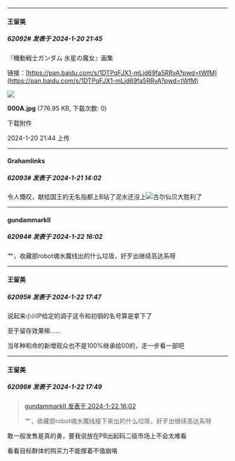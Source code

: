 
*****

####  王留美  
##### 62092#       发表于 2024-1-20 21:45

『機動戦士ガンダム 水星の魔女』画集

链接：[https://pan.baidu.com/s/1DTPqFJX1-mLjd69fa5RRvA?pwd=tWfM](https://pan.baidu.com/s/1DTPqFJX1-mLjd69fa5RRvA?pwd=tWfM) 

<img src="https://img.saraba1st.com/forum/202401/20/214443njwj0jwutjtsw0ub.jpg" referrerpolicy="no-referrer">

<strong>000A.jpg</strong> (776.95 KB, 下载次数: 0)

下载附件

2024-1-20 21:44 上传


*****

####  Grahamlinks  
##### 62093#       发表于 2024-1-21 14:02

令人慨叹，献给国王的无名指都上B站了泥水还没上<img src="https://static.saraba1st.com/image/smiley/face2017/067.png" referrerpolicy="no-referrer">古尔仙贝大胜利了


*****

####  gundammarkⅡ  
##### 62094#       发表于 2024-1-22 16:02

艹，收藏部robot魂水魔线出的什么垃圾，好歹出继续高达系呀


*****

####  王留美  
##### 62095#       发表于 2024-1-22 17:47

说起来小川P给定的调子这令和初钢的名号算是拿下了

至于留存效果嘛……

当年种和命的新增观众也不是100%继承给00的，走一步看一部吧

*****

####  王留美  
##### 62096#       发表于 2024-1-22 17:49

<blockquote><a href="httphttps://bbs.saraba1st.com/2b/forum.php?mod=redirect&amp;goto=findpost&amp;pid=63735356&amp;ptid=2123779" target="_blank">gundammarkⅡ 发表于 2024-1-22 16:02</a>

艹，收藏部robot魂水魔线接下来出的什么垃圾，好歹出继续高达系呀</blockquote>
敢一般发售是真的勇，要我说放在PB出起码二级市场上不会太难看

看看目标群体的购买力不能撑着不值崩咯

